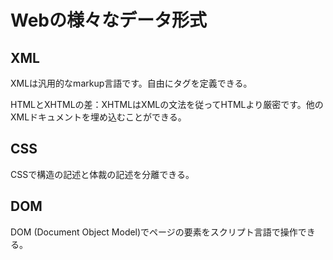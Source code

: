 # Webの様々なデータ形式

## XML

XMLは汎用的なmarkup言語です。自由にタグを定義できる。

HTMLとXHTMLの差：XHTMLはXMLの文法を従ってHTMLより厳密です。他のXMLドキュメントを埋め込むことができる。

## CSS

CSSで構造の記述と体裁の記述を分離できる。

## DOM

DOM (Document Object Model)でページの要素をスクリプト言語で操作できる。

